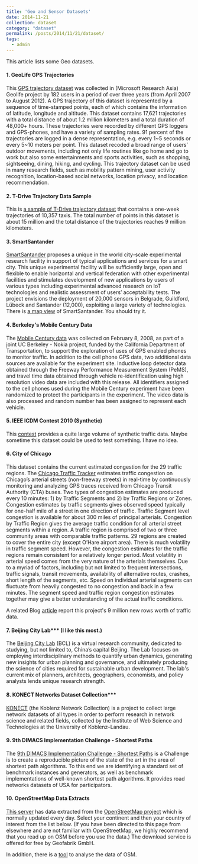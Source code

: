 ```yaml
---
title: 'Geo and Sensor Datasets'
date: 2014-11-21
collection: dataset
category: "dataset"
permalink: /posts/2014/11/21/dataset/
tags:
  - admin
---
```


This article lists some Geo datasets.

#### 1. GeoLife GPS Trajectories

This [GPS trajectory dataset](http://research.microsoft.com/en-us/downloads/b16d359d-d164-469e-9fd4-daa38f2b2e13/) was collected in (Microsoft Research Asia) Geolife project by 182 users in a period of over three years (from April 2007 to August 2012). A GPS trajectory of this dataset is represented by a sequence of time-stamped points, each of which contains the information of latitude, longitude and altitude. This dataset contains 17,621 trajectories with a total distance of about 1.2 million kilometers and a total duration of 48,000+ hours. These trajectories were recorded by different GPS loggers and GPS-phones, and have a variety of sampling rates. 91 percent of the trajectories are logged in a dense representation, e.g. every 1~5 seconds or every 5~10 meters per point. This dataset recoded a broad range of users’ outdoor movements, including not only life routines like go home and go to work but also some entertainments and sports activities, such as shopping, sightseeing, dining, hiking, and cycling. This trajectory dataset can be used in many research fields, such as mobility pattern mining, user activity recognition, location-based social networks, location privacy, and location recommendation. 

#### 2. T-Drive Trajectory Data Sample

This is [a sample of T-Drive trajectory dataset](http://research.microsoft.com/apps/pubs/?id=152883) that contains a one-week trajectories of 10,357 taxis. The total number of points in this dataset is about 15 million and the total distance of the trajectories reaches 9 million kilometers.

#### 3. SmartSantander

[SmartSantander](http://www.smartsantander.eu) proposes a unique in the world city-scale experimental research facility in support of typical applications and services for a smart city. This unique experimental facility will be sufficiently large, open and flexible to enable horizontal and vertical federation with other experimental facilities and stimulates development of new applications by users of various types including experimental advanced research on IoT technologies and realistic assessment of users’ acceptability tests. The project envisions the deployment of 20,000 sensors in Belgrade, Guildford, Lübeck and Santander (12,000), exploiting a large variety of technologies. There is [a map view](http://maps.smartsantander.eu) of SmartSantander. You should try it.


#### 4. Berkeley's Mobile Century Data

The [Mobile Century data](http://traffic.berkeley.edu/project/downloads/mobilecenturydata) was collected on February 8, 2008, as part of a joint UC Berkeley - Nokia project, funded by the California Department of Transportation, to support the exploration of uses of GPS enabled phones to monitor traffic. In addition to the cell phone GPS data, two additional data sources are available for the experiment site. Inductive loop detector data obtained through the Freeway Performance Measurement System (PeMS), and travel time data obtained through vehicle re-identification using high resolution video data are included with this release. All identifiers assigned to the cell phones used during the Mobile Century experiment have been randomized to protect the participants in the experiment. The video data is also processed and random number has been assigned to represent each vehicle. 

#### 5. IEEE ICDM Contest 2010 (Synthetic)

This [contest](http://tunedit.org/challenge/IEEE-ICDM-2010/gps) provides a quite large volume of synthetic traffic data. Maybe sometime this dataset could be used to test something. I have no idea.

#### 6. City of Chicago

This dataset contains the current estimated congestion for the 29 traffic regions. The [Chicago Traffic Tracker](https://data.cityofchicago.org/Transportation/Chicago-Traffic-Tracker-Congestion-Estimates-by-Re/t2qc-9pjd) estimates traffic congestion on Chicago’s arterial streets (non-freeway streets) in real-time by continuously monitoring and analyzing GPS traces received from Chicago Transit Authority (CTA) buses. Two types of congestion estimates are produced every 10 minutes: 1) by Traffic Segments and 2) by Traffic Regions or Zones. Congestion estimates by traffic segments gives observed speed typically for one-half mile of a street in one direction of traffic. Traffic Segment level congestion is available for about 300 miles of principal arterials. Congestion by Traffic Region gives the average traffic condition for all arterial street segments within a region. A traffic region is comprised of two or three community areas with comparable traffic patterns. 29 regions are created to cover the entire city (except O’Hare airport area). There is much volatility in traffic segment speed. However, the congestion estimates for the traffic regions remain consistent for a relatively longer period. Most volatility in arterial speed comes from the very nature of the arterials themselves. Due to a myriad of factors, including but not limited to frequent intersections, traffic signals, transit movements, availability of alternative routes, crashes, short length of the segments, etc. Speed on individual arterial segments can fluctuate from heavily congested to no congestion and back in a few minutes. The segment speed and traffic region congestion estimates together may give a better understanding of the actual traffic conditions.

A related Blog [article](http://wbezdata.tumblr.com/post/46446630030/new-data-set-alert-9-million-new-rows-worth-of-traffic) report this project's 9 million new rows worth of traffic data.

#### 7. Beijing City Lab*** (I like this most.)

The [Beijing City Lab](http://www.beijingcitylab.com) (BCL) is a virtual research community, dedicated to studying, but not limited to, China’s capital Beijing. The Lab focuses on employing interdisciplinary methods to quantify urban dynamics, generating new insights for urban planning and governance, and ultimately producing the science of cities required for sustainable urban development. The lab's current mix of planners, architects, geographers, economists, and policy analysts lends unique research strength.

#### 8. KONECT Networks Dataset Collection***

[KONECT](http://konect.uni-koblenz.de) (the Koblenz Network Collection) is a project to collect large network datasets of all types in order to perform research in network science and related fields, collected by the Institute of Web Science and Technologies at the University of Koblenz–Landau.


#### 9. 9th DIMACS Implementation Challenge - Shortest Paths

The [9th DIMACS Implementation Challenge - Shortest Paths](http://www.dis.uniroma1.it/challenge9/) is a Challenge is to create a reproducible picture of the state of the art in the area of shortest path algorithms. To this end we are identifying a standard set of benchmark instances and generators, as well as benchmark implementations of well-known shortest path algorithms. It provides road networks datasets of USA for participators.


#### 10. OpenStreetMap Data Extracts

[This server](http://download.geofabrik.de) has data extracted from the [OpenStreetMap project](http://www.openstreetmap.org) which is normally updated every day. Select your continent and then your country of interest from the list below. (If you have been directed to this page from elsewhere and are not familiar with OpenStreetMap, we highly recommend that you read up on OSM before you use the data.) The download service is offered for free by Geofabrik GmbH. 

In addition, there is a [tool](https://github.com/Project-OSRM/osrm-backend/wiki/Running-OSRM) to analyse the data of OSM.